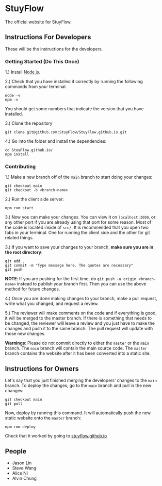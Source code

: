 # StuyFlow
The official website for StuyFlow.

## Instructions For Developers
These will be the instructions for the developers.
### Getting Started (Do This Once)
1.) Install [Node.js](https://nodejs.org/en/).

2.) Check that you have installed it correctly by running the following commands
from your terminal:
```
node -v
npm -v
```
You should get some numbers that indicate the version that you have installed.

3.) Clone the repository
```
git clone git@github.com:StuyFlow/StuyFlow.github.io.git
```
4.) Go into the folder and install the dependencies:
```
cd StuyFlow.github.io/
npm install
```
### Contributing
1.) Make a new branch off of the `main` branch to start doing your changes:
```
git checkout main
git checkout -b <branch-name>
```
2.) Run the client side server:
```
npm run start
```
3.) Now you can make your changes. You can view it on `localhost:3000`, or any other port
if you are already using that port for some reason. Most of the code is located inside of `src/`. It is recommended that you open two tabs in your terminal. One for running the client side and the other for git related things.

3.) If you want to save your changes to your branch, **make sure you are in the root directory**:
```
git add .
git commit -m "Type message here. The quotes are necessary"
git push
```
**NOTE**: If you are pushing for the first time, do `git push -u origin <branch-name>`
instead to publish your branch first. Then you can use the above method for future changes.

4.) Once you are done making changes to your branch, make a pull request,
write what you changed, and request a review.

5.) The reviewer will make comments on the code and if everything is good, it will be merged to the master branch. If there is something that needs to be changed, the reviewer will leave a review and you just
have to make the changes and push it to the same branch. The pull request will update with those new changes.

**Warnings**: Please do not commit directly to either the `master` or the `main` branch.
The `main` branch will contain the main source code. The `master` branch contains the
website after it has been converted into a static site.

## Instructions for Owners
Let's say that you just finished merging the developers' changes to the `main` branch.
To deploy the changes, go to the `main` branch and pull in the new changes:
```
git checkout main
git pull
```
Now, deploy by running this command. It will automatically push the new static website
onto the `master` branch:
```
npm run deploy
```
Check that it worked by going to [stuyflow.github.io](https://stuyflow.github.io)

## People
- Jason Lin
- Steve Wang
- Alice Ni
- Alvin Chung
